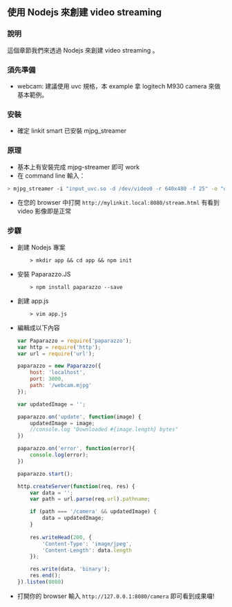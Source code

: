 ## 使用 Nodejs 來創建 video streaming 

### 說明

這個章節我們來透過 Nodejs 來創建 video streaming 。

### 須先準備
* webcam: 建議使用 uvc 規格，本 example 拿 logitech M930 camera 來做基本範例。


### 安裝
* 確定 linkit smart 已安裝 mjpg_streamer

### 原理
* 基本上有安裝完成 mjpg-streamer 即可 work
* 在 command line 輸入：
``` bash
> mjpg_streamer -i "input_uvc.so -d /dev/video0 -r 640x480 -f 25" -o "output_http.so -p 8080 -w /www/webcam" &
```
* 在您的 browser 中打開 `http://mylinkit.local:8080/stream.html` 有看到 video 影像即是正常

### 步驟

* 創建 Nodejs 專案
    ```
        > mkdir app && cd app && npm init
    ```
* 安裝 Paparazzo.JS
    ``` 
        > npm install paparazzo --save
    ```
* 創建 app.js
    ```
        > vim app.js
    ```
* 編輯成以下內容
    ``` js
    var Paparazzo = require('paparazzo');
    var http = require('http');
    var url = require('url');

    paparazzo = new Paparazzo({
        host: 'localhost',
        port: 3000,
        path: '/webcam.mjpg'
    });

    var updatedImage = '';

    paparazzo.on('update', function(image) {
        updatedImage = image;
        //console.log "Downloaded #{image.length} bytes"
    })
    
    paparazzo.on('error', function(error){
        console.log(error);
    })
    
    paparazzo.start();

    http.createServer(function(req, res) {
        var data = '';
        var path = url.parse(req.url).pathname;

        if (path === '/camera' && updatedImage) {
            data = updatedImage;
        }
        
        res.writeHead(200, {
            'Content-Type': 'image/jpeg',
            'Content-Length': data.length
        });

        res.write(data, 'binary');
        res.end();
    }).listen(8080)
    
    ```

* 打開你的 browser 輸入 `http://127.0.0.1:8080/camera` 即可看到成果囉!

    